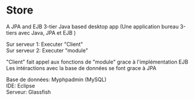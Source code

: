 # Store
A JPA and EJB 3-tier Java based desktop app (Une application bureau 3-tiers avec Java, JPA et EJB ) <br>

Sur serveur 1: Executer "Client" <br>
Sur serveur 2: Executer "module"<br>

"Client" fait appel aux fonctions de "module" grace à l'implémentation EJB <br>
Les intéractions avec la base de données se font grace à JPA <br>

Base de données: Myphpadmin (MySQL) <br>
IDE: Eclipse <br>
Serveur: Glassfish <br>


